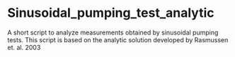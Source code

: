 # Sinusoidal_pumping_test_analytic
A short script to analyze measurements obtained by sinusoidal pumping tests. This script is based on the analytic solution developed by Rasmussen et. al. 2003 

